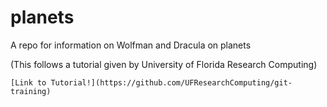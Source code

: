 # planets
A repo for information on Wolfman and Dracula on planets

(This follows a tutorial given by University of Florida Research Computing)

    [Link to Tutorial!](https://github.com/UFResearchComputing/git-training)
